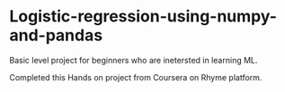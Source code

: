 # Logistic-regression-using-numpy-and-pandas

Basic level project for beginners who are inetersted in learning ML.

Completed this Hands on project from Coursera on Rhyme platform.
